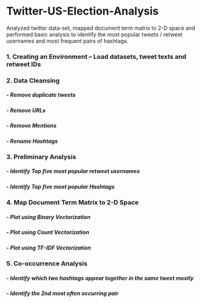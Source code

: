 # Twitter-US-Election-Analysis
Analyzed twitter data-set, mapped document term matrix to 2-D space and performed basic analysis to identify the most popular tweets / retweet usernames and most frequent pairs of hashtags.

### 1. Creating an Environment – Load datasets, tweet texts and retweet IDs
### 2. Data Cleansing
##### - Remove duplicate tweets
##### - Remove URLs
##### - Remove Mentions
##### - Rename Hashtags
### 3. Preliminary Analysis
##### - Identify Top five most popular retweet usernames
##### - Identify Top five most popular Hashtags
### 4. Map Document Term Matrix to 2-D Space
##### - Plot using Binary Vectorization
##### - Plot using Count Vectorization
##### - Plot using TF-IDF Vectorization
### 5. Co-occurrence Analysis
##### - Identify which two hashtags appear together in the same tweet mostly
##### - Identify the 2nd most often occurring pair
